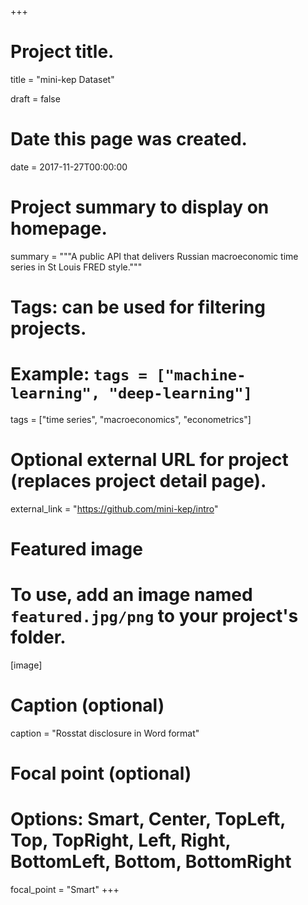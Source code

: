 +++
# Project title.
title = "mini-kep Dataset"

draft = false

# Date this page was created.
date = 2017-11-27T00:00:00

# Project summary to display on homepage.
summary = """A public API that delivers Russian macroeconomic time series in St Louis FRED style."""

# Tags: can be used for filtering projects.
# Example: `tags = ["machine-learning", "deep-learning"]`
tags = ["time series", "macroeconomics", "econometrics"]

# Optional external URL for project (replaces project detail page).
external_link = "https://github.com/mini-kep/intro"

# Featured image
# To use, add an image named `featured.jpg/png` to your project's folder. 
[image]
  # Caption (optional)
  caption = "Rosstat disclosure in Word format"

  # Focal point (optional)
  # Options: Smart, Center, TopLeft, Top, TopRight, Left, Right, BottomLeft, Bottom, BottomRight
  focal_point = "Smart"
+++

